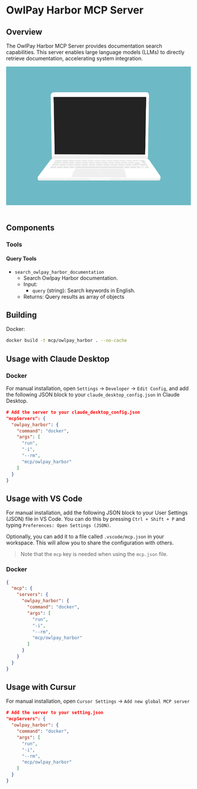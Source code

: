 # OwlPay Harbor MCP Server

## Overview
The OwlPay Harbor MCP Server provides documentation search capabilities. This server enables large language models (LLMs) to directly retrieve documentation, accelerating system integration.

<img src="./docs/test.gif" width="650">
<br><br>

## Components

### Tools

#### Query Tools
- `search_owlpay_harbor_documentation`
   - Search Owlpay Harbor documentation. 
   - Input:
     - `query` (string): Search keywords in English.
   - Returns: Query results as array of objects

## Building

Docker:

```bash
docker build -t mcp/owlpay_harbor . --no-cache
```

## Usage with Claude Desktop

### Docker

For manual installation, open `Settings` -> `Developer` -> `Edit Config`, and add the following JSON block to your `claude_desktop_config.json` in Claude Desktop.

```json
# Add the server to your claude_desktop_config.json
"mcpServers": {
  "owlpay_harbor": {
    "command": "docker",
    "args": [
      "run", 
      "-i", 
      "--rm", 
      "mcp/owlpay_harbor"
    ]
  }
}
```

## Usage with VS Code

For manual installation, add the following JSON block to your User Settings (JSON) file in VS Code. You can do this by pressing `Ctrl + Shift + P` and typing `Preferences: Open Settings (JSON)`.

Optionally, you can add it to a file called `.vscode/mcp.json` in your workspace. This will allow you to share the configuration with others.

> Note that the `mcp` key is needed when using the `mcp.json` file.


### Docker

```json
{
  "mcp": {
    "servers": {
      "owlpay_harbor": {
        "command": "docker",
        "args": [
          "run", 
          "-i", 
          "--rm", 
          "mcp/owlpay_harbor"
        ]
      }
    }
  }
}
```

## Usage with Cursur
For manual installation, open `Cursor Settings` -> `Add new global MCP server`

```json
# Add the server to your setting.json
"mcpServers": {
  "owlpay_harbor": {
    "command": "docker",
    "args": [
      "run", 
      "-i", 
      "--rm", 
      "mcp/owlpay_harbor"
    ]
  }
}
```
